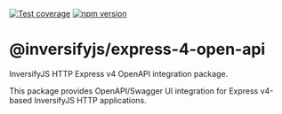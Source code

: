 [![Test coverage](https://codecov.io/gh/inversify/monorepo/branch/main/graph/badge.svg?flag=%40inversifyjs%2Fexpress-4-open-api)](https://codecov.io/gh/inversify/monorepo/branch/main/graph/badge.svg?flag=%40inversifyjs%2Fexpress-4-open-api)
[![npm version](https://img.shields.io/github/package-json/v/inversify/monorepo?filename=packages%2Fframework%2Fhttp%2Flibraries%2Fexpress-4-open-api%2Fpackage.json&style=plastic)](https://www.npmjs.com/package/@inversifyjs/express-4-open-api)

# @inversifyjs/express-4-open-api

InversifyJS HTTP Express v4 OpenAPI integration package.

This package provides OpenAPI/Swagger UI integration for Express v4-based InversifyJS HTTP applications.
